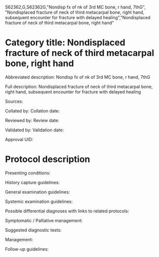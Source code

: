 S62362,G,S62362G,"Nondisp fx of nk of 3rd MC bone, r hand, 7thG", "Nondisplaced fracture of neck of third metacarpal bone, right hand, subsequent encounter for fracture with delayed healing","Nondisplaced fracture of neck of third metacarpal bone, right hand"
# Category title: Nondisplaced fracture of neck of third metacarpal bone, right hand

Abbreviated description: Nondisp fx of nk of 3rd MC bone, r hand, 7thG

Full description: Nondisplaced fracture of neck of third metacarpal bone, right hand, subsequent encounter for fracture with delayed healing

Sources:

Collated by:
Collation date:

Reviewed by:
Review date:

Validated by:
Validation date:

Approval UID:

# Protocol description

Presenting conditions:

History capture guidelines:

General examination guidelines:

Systemic examination guidelines:

Possible differential diagnoses with links to related protocols:

Symptomatic / Palliative management:

Suggested diagnostic tests:

Management:

Follow-up guidelines:

